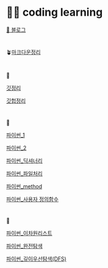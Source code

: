# 🙋‍♀️ coding learning

[🌊 블로그](https://jins-coadinglearn.tistory.com/)

#

🪴[마크다운정리](https://github.com/badajinsee/TIL/blob/main/coading%20learning/markdown.md)

#

👒

[깃정리](https://github.com/badajinsee/TIL/blob/main/coading%20learning/git.md)

[깃헙정리](https://github.com/badajinsee/TIL/blob/main/coading%20learning/github.md)

#

👒

[파이썬\_1](https://github.com/badajinsee/TIL/blob/main/coading%20learning/python.md)

[파이썬\_2](<https://github.com/badajinsee/TIL/blob/main/coading%20learning/python(2).md>)

[파이썬\_딕셔너리](https://github.com/badajinsee/TIL/blob/main/coading%20learning/Dictionary.md)

[파이썬\_파일처리](https://github.com/badajinsee/TIL/blob/main/coading%20learning/file.md)

[파이썬\_method](https://github.com/badajinsee/TIL/blob/main/coading%20learning/method.md)

[파이썬\_사용자 정의함수](https://github.com/badajinsee/TIL/blob/main/coading%20learning/function.md)

#

👒

[파이썬\_이차원리스트](https://github.com/badajinsee/TIL/blob/main/coading%20learning/2list.md)

[파이썬\_완전탐색](https://github.com/badajinsee/TIL/blob/main/coading%20learning/echaustive%20search.md)

[파이썬\_깊이우선탐색(DFS)](https://github.com/badajinsee/TIL/blob/main/coading%20learning/DFS.md)
